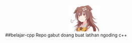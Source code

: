 <div align="center"><img width="100" src="images.jpeg"></img></div>
##belajar-cpp
Repo gabut doang buat latihan ngoding c++
